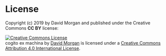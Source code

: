 # License

Copyright (c) 2019 by David Morgan and published under the Creative Commons **CC BY** license:

<a rel="license" href="http://creativecommons.org/licenses/by/4.0/"><img alt="Creative Commons License" style="border-width:0" src="https://i.creativecommons.org/l/by/4.0/88x31.png" /></a><br /><span xmlns:dct="http://purl.org/dc/terms/" href="http://purl.org/dc/dcmitype/Text" property="dct:title" rel="dct:type">cogito ex machina</span> by <a xmlns:cc="http://creativecommons.org/ns#" href="https://outofphase.github.io/cogitoexmachina/" property="cc:attributionName" rel="cc:attributionURL">David Morgan</a> is licensed under a <a rel="license" href="http://creativecommons.org/licenses/by/4.0/">Creative Commons Attribution 4.0 International License</a>.

